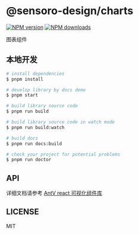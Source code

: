 # @sensoro-design/charts

[![NPM version](https://img.shields.io/npm/v/@sensoro-design/charts.svg?style=flat)](https://npmjs.org/package/@sensoro-design/charts)
[![NPM downloads](http://img.shields.io/npm/dm/@sensoro-design/charts.svg?style=flat)](https://npmjs.org/package/@sensoro-design/charts)

图表组件

## 本地开发

```bash
# install dependencies
$ pnpm install

# develop library by docs demo
$ pnpm start

# build library source code
$ pnpm run build

# build library source code in watch mode
$ pnpm run build:watch

# build docs
$ pnpm run docs:build

# check your project for potential problems
$ pnpm run doctor
```

## API

详细文档请参考 [AntV react 可视化组件库](https://charts.ant.design/)

## LICENSE

MIT
